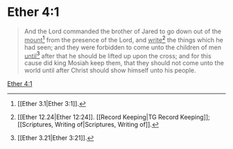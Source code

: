 # Ether 4:1

> And the Lord commanded the brother of Jared to go down out of the <u>mount</u>[^a] from the presence of the Lord, and <u>write</u>[^b] the things which he had seen; and they were forbidden to come unto the children of men <u>until</u>[^c] after that he should be lifted up upon the cross; and for this cause did king Mosiah keep them, that they should not come unto the world until after Christ should show himself unto his people.

[Ether 4:1](https://www.churchofjesuschrist.org/study/scriptures/bofm/ether/4?lang=eng&id=p1#p1)


[^a]: [[Ether 3.1|Ether 3:1]].  
[^b]: [[Ether 12.24|Ether 12:24]]. [[Record Keeping|TG Record Keeping]]; [[Scriptures, Writing of|Scriptures, Writing of]].  
[^c]: [[Ether 3.21|Ether 3:21]].  
